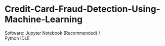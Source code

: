 # Credit-Card-Fraud-Detection-Using-Machine-Learning
Software:
    Jupyter Notebook (Recommended) /                                                                                                                    
    Python IDLE

